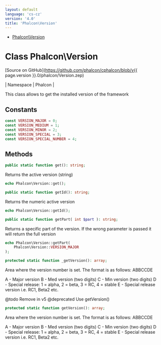 ```yaml
---
layout: default
language: 'cs-cz'
version: '4.0'
title: 'Phalcon\Version'
---
```


* [Phalcon\Version](#version)

<h1 id="version">Class Phalcon\Version</h1>

[Source on GitHub](https://github.com/phalcon/cphalcon/blob/v{{ page.version }}.0/phalcon/Version.zep)

| Namespace  | Phalcon |

This class allows to get the installed version of the framework


## Constants
```php
const VERSION_MAJOR = 0;
const VERSION_MEDIUM = 1;
const VERSION_MINOR = 2;
const VERSION_SPECIAL = 3;
const VERSION_SPECIAL_NUMBER = 4;
```

## Methods

```php
public static function get(): string;
```
Returns the active version (string)

```php
echo Phalcon\Version::get();
```


```php
public static function getId(): string;
```
Returns the numeric active version

```php
echo Phalcon\Version::getId();
```


```php
public static function getPart( int $part ): string;
```
Returns a specific part of the version. If the wrong parameter is passed it will return the full version

```php
echo Phalcon\Version::getPart(
    Phalcon\Version::VERSION_MAJOR
);
```


```php
protected static function _getVersion(): array;
```
Area where the version number is set. The format is as follows: ABBCCDE

A - Major version B - Med version (two digits) C - Min version (two digits) D - Special release: 1 = alpha, 2 = beta, 3 = RC, 4 = stable E - Special release version i.e. RC1, Beta2 etc.

@todo Remove in v5 @deprecated Use getVersion()


```php
protected static function getVersion(): array;
```
Area where the version number is set. The format is as follows: ABBCCDE

A - Major version B - Med version (two digits) C - Min version (two digits) D - Special release: 1 = alpha, 2 = beta, 3 = RC, 4 = stable E - Special release version i.e. RC1, Beta2 etc.


